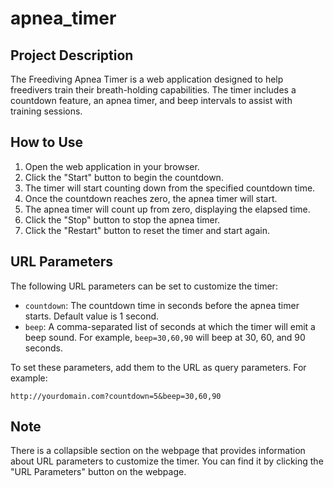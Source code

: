# apnea_timer

## Project Description

The Freediving Apnea Timer is a web application designed to help freedivers train their breath-holding capabilities. The timer includes a countdown feature, an apnea timer, and beep intervals to assist with training sessions.

## How to Use

1. Open the web application in your browser.
2. Click the "Start" button to begin the countdown.
3. The timer will start counting down from the specified countdown time.
4. Once the countdown reaches zero, the apnea timer will start.
5. The apnea timer will count up from zero, displaying the elapsed time.
6. Click the "Stop" button to stop the apnea timer.
7. Click the "Restart" button to reset the timer and start again.

## URL Parameters

The following URL parameters can be set to customize the timer:

- `countdown`: The countdown time in seconds before the apnea timer starts. Default value is 1 second.
- `beep`: A comma-separated list of seconds at which the timer will emit a beep sound. For example, `beep=30,60,90` will beep at 30, 60, and 90 seconds.

To set these parameters, add them to the URL as query parameters. For example:

```
http://yourdomain.com?countdown=5&beep=30,60,90
```

## Note

There is a collapsible section on the webpage that provides information about URL parameters to customize the timer. You can find it by clicking the "URL Parameters" button on the webpage.
